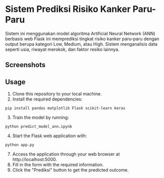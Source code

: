 # Sistem Prediksi Risiko Kanker Paru-Paru

Sistem ini menggunakan model algoritma Artificial Neural Network (ANN) berbasis web Flask ini memprediksi tingkat risiko kanker paru-paru dengan output berupa kategori Low, Medium, atau High. Sistem menganalisis data seperti usia, riwayat merokok, dan faktor resiko lainnya.

## Screenshots

## Usage

1. Clone this repository to your local machine.
2. Install the required dependencies:

```
pip install pandas matplotlib Flask scikit-learn keras
```

3. Train the model by running:

```
python predict_model_ann.ipynb
```

4. Start the Flask web application with:

```
python app.py
```

7. Access the application through your web browser at http://localhost:5000.
8. Fill in the form with the required information.
9. Click the "Prediksi" button to get the predicted outcome.
